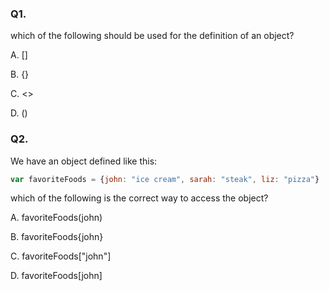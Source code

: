 <!-- @acxbank type-checker -->
### Q1.
which of the following should be used for the definition of an object?

A. []

B. {}

C. <>

D. ()

### Q2.

We have an object defined like this:

```javascript
var favoriteFoods = {john: "ice cream", sarah: "steak", liz: "pizza"}
```
which of the following is the correct way to access the object?

A. favoriteFoods(john)

B. favoriteFoods{john}

C. favoriteFoods["john"]

D. favoriteFoods[john]



<!-- end @acxbank -->
